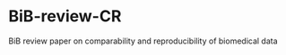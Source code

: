 BiB-review-CR
=============

BiB review paper on comparability and reproducibility of biomedical data